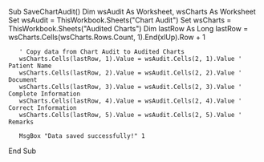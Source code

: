 Sub SaveChartAudit()
       Dim wsAudit As Worksheet, wsCharts As Worksheet
       Set wsAudit = ThisWorkbook.Sheets("Chart Audit")
       Set wsCharts = ThisWorkbook.Sheets("Audited Charts")
       Dim lastRow As Long
       lastRow = wsCharts.Cells(wsCharts.Rows.Count, 1).End(xlUp).Row + 1

       ' Copy data from Chart Audit to Audited Charts
       wsCharts.Cells(lastRow, 1).Value = wsAudit.Cells(2, 1).Value ' Patient Name
       wsCharts.Cells(lastRow, 2).Value = wsAudit.Cells(2, 2).Value ' Document
       wsCharts.Cells(lastRow, 3).Value = wsAudit.Cells(2, 3).Value ' Complete Information
       wsCharts.Cells(lastRow, 4).Value = wsAudit.Cells(2, 4).Value ' Correct Information
       wsCharts.Cells(lastRow, 5).Value = wsAudit.Cells(2, 5).Value ' Remarks

       MsgBox "Data saved successfully!" 1
   End Sub
